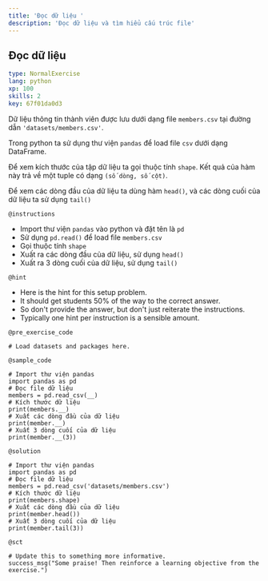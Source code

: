 ```yaml
---
title: 'Đọc dữ liệu '
description: 'Đọc dữ liệu và tìm hiểu cấu trúc file'
---
```


## Đọc dữ liệu

```yaml
type: NormalExercise 
lang: python
xp: 100 
skills: 2
key: 67f01da0d3   
```


Dữ liệu thông tin thành viên được lưu dưới dạng file `members.csv` tại đường dẫn `'datasets/members.csv'`.

Trong python ta sử dụng thư viện `pandas` để load file `csv` dưới dạng DataFrame.

Để xem kích thước của tập dữ liệu ta gọi thuộc tính `shape`. Kết quả của hàm này trả  về một tuple có dạng `(số dòng, số cột)`.

Để xem các  dòng đầu của dữ liệu ta dùng hàm `head()`, và các dòng cuối của dữ liệu ta sử dụng `tail()`


`@instructions`
- Import thư viện `pandas` vào python và đặt tên là `pd`
- Sử dụng `pd.read()` để load file `members.csv`
- Gọi thuộc tính `shape`
- Xuất ra các dòng đầu của dữ liệu, sử dụng `head()`
- Xuất ra 3 dòng cuối của dữ liệu, sử dụng `tail()`

`@hint`
- Here is the hint for this setup problem. 
- It should get students 50% of the way to the correct answer.
- So don't provide the answer, but don't just reiterate the instructions.
- Typically one hint per instruction is a sensible amount.

`@pre_exercise_code`
```{python}
# Load datasets and packages here.
```
`@sample_code`
```{python}
# Import thư viện pandas
import pandas as pd
# Đọc file dữ liệu
members = pd.read_csv(__)
# Kích thước dữ liệu
print(members.__)
# Xuất các dòng đầu của dữ liệu
print(member.__)
# Xuất 3 dòng cuối của dữ liệu
print(member.__(3))
```
`@solution`
```{python}
# Import thư viện pandas
import pandas as pd
# Đọc file dữ liệu
members = pd.read_csv('datasets/members.csv')
# Kích thước dữ liệu
print(members.shape)
# Xuất các dòng đầu của dữ liệu
print(member.head())
# Xuất 3 dòng cuối của dữ liệu
print(member.tail(3))
```
`@sct`
```{python}
# Update this to something more informative.
success_msg("Some praise! Then reinforce a learning objective from the exercise.")
```